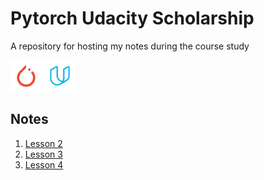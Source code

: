 # Pytorch Udacity Scholarship
A repository for hosting my notes during the course study

<img src="images/pytorch_logo.png" width="50" height="50" alt="PyTorch Logo"> <img src="images/Udacity_logo_800.png" width="50" height="50" alt="Udacity Logo">


## Notes

1. [Lesson 2](/notes/Lesson-2/notes.md)
2. [Lesson 3](/notes/Lesson-3/notes.md)
3. [Lesson 4](/notes/Lesson-4/notes.md)